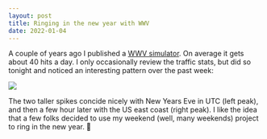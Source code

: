 ```yaml
---
layout: post
title: Ringing in the new year with WWV
date: 2022-01-04
---
```


A couple of years ago I published a [WWV simulator](/2019/02/12/wwv-simulator.html). On average it gets about 40 hits a day. I only occasionally review the traffic stats, but did so tonight and noticed an interesting pattern over the past week:

![](/img/wwv-traffic.png)

The two taller spikes concide nicely with New Years Eve in UTC (left peak), and then a few hour later with the US east coast (right peak). I like the idea that a few folks decided to use my weekend (well, many weekends) project to ring in the new year. 🎉
